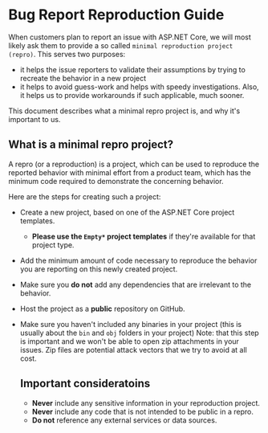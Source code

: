 # Bug Report Reproduction Guide

When customers plan to report an issue with ASP.NET Core, we will most likely ask them to provide a so called `minimal reproduction project (repro)`.
This serves two purposes:
- it helps the issue reporters to validate their assumptions by trying to recreate the behavior in a new project
- it helps to avoid guess-work and helps with speedy investigations. Also, it helps us to provide workarounds if such applicable, much sooner.

This document describes what a minimal repro project is, and why it's important to us.

## What is a minimal repro project?
A repro (or a reproduction) is a project, which can be used to reproduce the reported behavior with minimal effort from a product team, which has the minimum code required to demonstrate the concerning behavior.

Here are the steps for creating such a project:
- Create a new project, based on one of the ASP.NET Core project templates.
  - **Please use the `Empty*` project templates** if they're available for that project type.
- Add the minimum amount of code necessary to reproduce the behavior you are reporting on this newly created project.
- Make sure you **do not** add any dependencies that are irrelevant to the behavior.
- Host the project as a **public** repository on GitHub.
- Make sure you haven't included any binaries in your project (this is usually about the `bin` and `obj` folders in your project)
  Note: that this step is important and we won't be able to open zip attachments in your issues.
  Zip files are potential attack vectors that we try to avoid at all cost.
  
  ## Important consideratoins
  - **Never** include any sensitive information in your reproduction project.
  - **Never** include any code that is not intended to be public in a repro.
  - **Do not** reference any external services or data sources.
